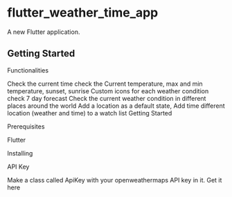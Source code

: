 # flutter_weather_time_app

A new Flutter application.

## Getting Started

Functionalities 

Check the current time
check the Current temperature, max and min temperature, sunset, sunrise
Custom icons for each weather condition
check 7 day forecast
Check the current weather condition in different places around the world
Add a location as a default state,
Add time different location (weather and time) to a watch list
Getting Started

Prerequisites

Flutter

Installing

API Key

Make a class called ApiKey with your openweathermaps API key in it. Get it here
